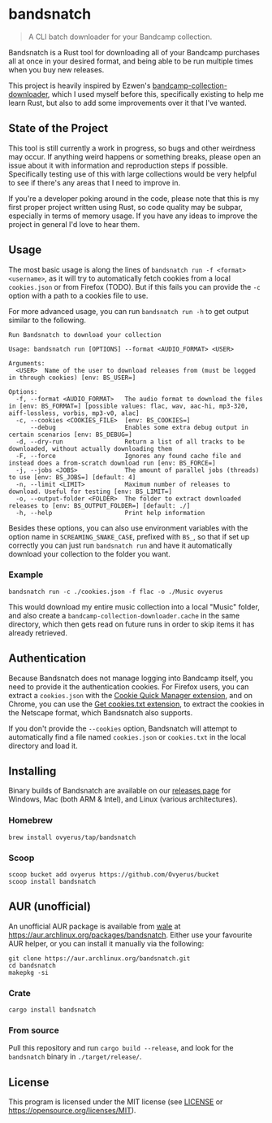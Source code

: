 # bandsnatch

> A CLI batch downloader for your Bandcamp collection.

Bandsnatch is a Rust tool for downloading all of your Bandcamp purchases all at
once in your desired format, and being able to be run multiple times when you
buy new releases.

This project is heavily inspired by Ezwen's
[bandcamp-collection-downloader](https://framagit.org/Ezwen/bandcamp-collection-downloader),
which I used myself before this, specifically existing to help me learn Rust,
but also to add some improvements over it that I've wanted.

## State of the Project

This tool is still currently a work in progress, so bugs and other weirdness may
occur. If anything weird happens or something breaks, please open an issue about
it with information and reproduction steps if possible. Specifically testing use
of this with large collections would be very helpful to see if there's any areas
that I need to improve in.

If you're a developer poking around in the code, please note that this is my
first proper project written using Rust, so code quality may be subpar,
especially in terms of memory usage. If you have any ideas to improve the
project in general I'd love to hear them.

## Usage

The most basic usage is along the lines of
`bandsnatch run -f <format> <username>`, as it will try to automatically fetch
cookies from a local `cookies.json` or from Firefox (TODO). But if this fails
you can provide the `-c` option with a path to a cookies file to use.

For more advanced usage, you can run `bandsnatch run -h` to get output similar
to the following.

```
Run Bandsnatch to download your collection

Usage: bandsnatch run [OPTIONS] --format <AUDIO_FORMAT> <USER>

Arguments:
  <USER>  Name of the user to download releases from (must be logged in through cookies) [env: BS_USER=]

Options:
  -f, --format <AUDIO_FORMAT>   The audio format to download the files in [env: BS_FORMAT=] [possible values: flac, wav, aac-hi, mp3-320, aiff-lossless, vorbis, mp3-v0, alac]
  -c, --cookies <COOKIES_FILE>  [env: BS_COOKIES=]
      --debug                   Enables some extra debug output in certain scenarios [env: BS_DEBUG=]
  -d, --dry-run                 Return a list of all tracks to be downloaded, without actually downloading them
  -F, --force                   Ignores any found cache file and instead does a from-scratch download run [env: BS_FORCE=]
  -j, --jobs <JOBS>             The amount of parallel jobs (threads) to use [env: BS_JOBS=] [default: 4]
  -n, --limit <LIMIT>           Maximum number of releases to download. Useful for testing [env: BS_LIMIT=]
  -o, --output-folder <FOLDER>  The folder to extract downloaded releases to [env: BS_OUTPUT_FOLDER=] [default: ./]
  -h, --help                    Print help information
```

Besides these options, you can also use environment variables with the option
name in `SCREAMING_SNAKE_CASE`, prefixed with `BS_`, so that if set up correctly
you can just run `bandsnatch run` and have it automatically download your
collection to the folder you want.

### Example

```
bandsnatch run -c ./cookies.json -f flac -o ./Music ovyerus
```

This would download my entire music collection into a local "Music" folder, and
also create a `bandcamp-collection-downloader.cache` in the same directory,
which then gets read on future runs in order to skip items it has already
retrieved.

## Authentication

Because Bandsnatch does not manage logging into Bandcamp itself, you need to
provide it the authentication cookies. For Firefox users, you can extract a
`cookies.json` with the
[Cookie Quick Manager extension](https://addons.mozilla.org/en-US/firefox/addon/cookie-quick-manager/),
and on Chrome, you can use the
[Get cookies.txt extension](https://chrome.google.com/webstore/detail/get-cookiestxt/bgaddhkoddajcdgocldbbfleckgcbcid/),
to extract the cookies in the Netscape format, which Bandsnatch also supports.

If you don't provide the `--cookies` option, Bandsnatch will attempt to
automatically find a file named `cookies.json` or `cookies.txt` in the local
directory and load it.

<!-- Failing that, if you use Firefox on Windows or Linux,
bandsnatch will try to automatically load the cookies from there if possible
(TODO). -->

## Installing

Binary builds of Bandsnatch are available on our
[releases page](https://github.com/Ovyerus/bandsnatch/releases) for Windows, Mac
(both ARM & Intel), and Linux (various architectures).

### Homebrew

`brew install ovyerus/tap/bandsnatch`

### Scoop

```
scoop bucket add ovyerus https://github.com/Ovyerus/bucket
scoop install bandsnatch
```

## AUR (unofficial)

An unofficial AUR package is available from [wale](https://github.com/wale) at
https://aur.archlinux.org/packages/bandsnatch. Either use your favourite AUR
helper, or you can install it manually via the following:

```
git clone https://aur.archlinux.org/bandsnatch.git
cd bandsnatch
makepkg -si
```

### Crate

`cargo install bandsnatch`

### From source

Pull this repository and run `cargo build --release`, and look for the
`bandsnatch` binary in `./target/release/`.

## License

This program is licensed under the MIT license (see [LICENSE](./LICENSE) or
https://opensource.org/licenses/MIT).
